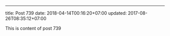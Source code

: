 ---
title: Post 739
date: 2018-04-14T00:16:20+07:00
updated: 2017-08-26T08:35:12+07:00

This is content of post 739